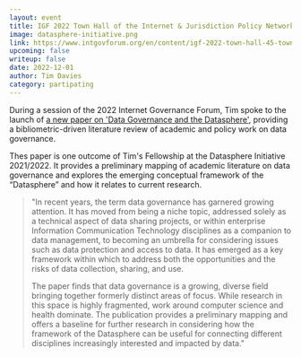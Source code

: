 ```yaml
---
layout: event
title: IGF 2022 Town Hall of the Internet & Jurisdiction Policy Network
image: datasphere-initiative.png
link: https://www.intgovforum.org/en/content/igf-2022-town-hall-45-town-hall-internet-jurisdiction-policy-network
upcoming: false
writeup: false
date: 2022-12-01
author: Tim Davies
category: partipating
---
```


During a session of the 2022 Internet Governance Forum, Tim spoke to the launch of [a new paper on 'Data Governance and the Datasphere'](https://www.thedatasphere.org/datasphere-publish/data-governance-and-the-datasphere/), providing a bibliometric-driven literature review of academic and policy work on data governance. 

<!--more-->

Thes paper is one outcome of Tim's Fellowship at the Datasphere Initiative 2021/2022. It provides a preliminary mapping of academic literature on data governance and explores the emerging conceptual framework of the “Datasphere” and how it relates to current research.

> "In recent years, the term data governance has garnered growing attention. It has moved from being a niche topic, addressed solely as a technical aspect of data sharing projects, or within enterprise Information Communication Technology disciplines as a companion to data management, to becoming an umbrella for considering issues such as data protection and access to data. It has emerged as a key framework within which to address both the opportunities and the risks of data collection, sharing, and use. 
> 
> The paper finds that data governance is a growing, diverse field bringing together formerly distinct areas of focus. While research in this space is highly fragmented, work around computer science and health dominate. The publication provides a preliminary mapping and offers a baseline for further research in considering how the framework of the Datasphere can be useful for connecting different disciplines increasingly interested and impacted by data."